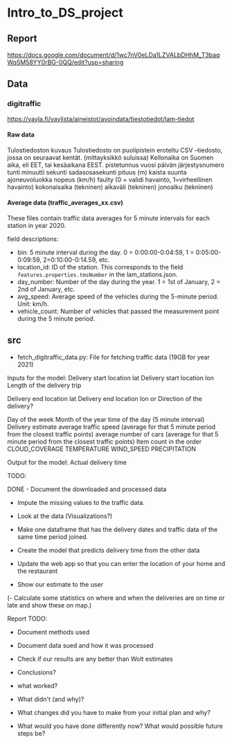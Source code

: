 # Intro_to_DS_project


## Report
https://docs.google.com/document/d/1wc7nV0eLDa1LZVALbDHhM_T3baqWq5M58YY0rBG-0QQ/edit?usp=sharing

## Data

### digitraffic
https://vayla.fi/vaylista/aineistot/avoindata/tiestotiedot/lam-tiedot

#### Raw data
Tulostiedoston kuvaus
Tulostiedosto on puolipistein eroteltu CSV –tiedosto, jossa on seuraavat kentät. (mittayksikkö suluissa) Kellonaika on Suomen aika, eli EET, tai kesäaikana EEST.
    pistetunnus
    vuosi
    päivän järjestysnumero
    tunti
    minuutti
    sekunti
    sadasosasekunti
    pituus (m)
    kaista
    suunta
    ajoneuvoluokka
    nopeus (km/h)
    faulty (0 = validi havainto, 1=virheellinen havainto)
    kokonaisaika (tekninen)
    aikaväli (tekninen)
    jonoalku (tekninen)

#### Average data (traffic_averages_xx.csv)

These files contain traffic data averages for 5 minute intervals for each station in year 2020.

field descriptions:
- bin: 5 minute interval during the day. 0 = 0:00:00-0:04:59, 1 = 0:05:00-0:09:59, 2=0:10:00-0:14.59, etc.
- location_id: ID of the station. This corresponds to the field `features.properties.tmsNumber` in the lam_stations.json.
- day_number: Number of the day during the year. 1 = 1st of January, 2 = 2nd of January, etc.
- avg_speed: Average speed of the vehicles during the 5-minute period. Unit: km/h.
- vehicle_count: Number of vehicles that passed the measurement point during the 5 minute period.


## src

- fetch_digitraffic_data.py: File for fetching traffic data (19GB for year 2021)


Inputs for the model:
Delivery start location lat
Delivery start location lon
Length of the delivery trip

Delivery end location lat
Delivery end location lon
or
Direction of the delivery?

Day of the week
Month of the year
time of the day (5 minute interval)
Delivery estimate
average traffic speed  (average for that 5 minute period from the closest traffic points)
average number of cars (average for that 5 minute period from the closest traffic points)
Item count in the order
CLOUD_COVERAGE
TEMPERATURE
WIND_SPEED
PRECIPITATION


Output for the model:
Actual delivery time



TODO:

DONE - Document the downloaded and processed data
- Impute the missing values to the traffic data.
- Look at the data (Visualizations?)
- Make one dataframe that has the delivery dates and traffic data of the same time period joined.
- Create the model that predicts delivery time from the other data

- Update the web app so that you can enter the location of your home and the restaurant
- Show our estimate to the user
  
(- Calculate some statistics on where and when the deliveries are on time or late and show these on map.)


Report TODO:
- Document methods used
- Document data sued and how it was processed
- Check if our results are any better than Wolt estimates
- Conclusions?

- what worked?
- What didn't (and why)?
- What changes did you have to make from your initial plan and why?
- What would you have done differently now? What would possible future steps be?



